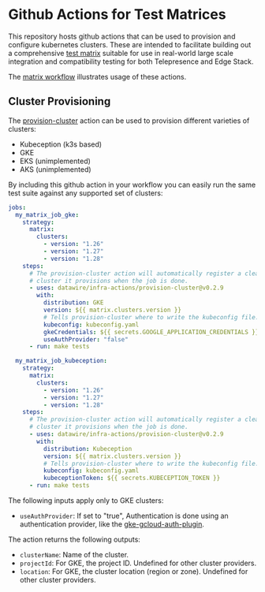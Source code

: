 # Github Actions for Test Matrices

This repository hosts github actions that can be used to provision and configure kubernetes clusters. These are intended to facilitate building out a comprehensive [test matrix](../.github/workflows/matrix.yaml) suitable for use in real-world large scale integration and compatibility testing for both Telepresence and Edge Stack.

The [matrix workflow](../.github/workflows/matrix.yaml) illustrates usage of these actions.

## Cluster Provisioning

The [provision-cluster](../provision-cluster/README.md) action can be used to provision different varieties of clusters:

- Kubeception (k3s based)
- GKE
- EKS (unimplemented)
- AKS (unimplemented)

By including this github action in your workflow you can easily run the same test suite against any supported set of clusters:

```yaml
jobs:
  my_matrix_job_gke:
    strategy:
      matrix:
        clusters:
          - version: "1.26"
          - version: "1.27"
          - version: "1.28"
    steps:
      # The provision-cluster action will automatically register a cleanup hook to remove the
      # cluster it provisions when the job is done.
      - uses: datawire/infra-actions/provision-cluster@v0.2.9
        with:
          distribution: GKE
          version: ${{ matrix.clusters.version }}
          # Tells provision-cluster where to write the kubeconfig file.
          kubeconfig: kubeconfig.yaml
          gkeCredentials: ${{ secrets.GOOGLE_APPLICATION_CREDENTIALS }}
          useAuthProvider: "false"
      - run: make tests

  my_matrix_job_kubeception:
    strategy:
      matrix:
        clusters:
          - version: "1.26"
          - version: "1.27"
          - version: "1.28"
    steps:
      # The provision-cluster action will automatically register a cleanup hook to remove the
      # cluster it provisions when the job is done.
      - uses: datawire/infra-actions/provision-cluster@v0.2.9
        with:
          distribution: Kubeception
          version: ${{ matrix.clusters.version }}
          # Tells provision-cluster where to write the kubeconfig file.
          kubeconfig: kubeconfig.yaml
          kubeceptionToken: ${{ secrets.KUBECEPTION_TOKEN }}
      - run: make tests
```

The following inputs apply only to GKE clusters:

- `useAuthProvider`: If set to "true", Authentication is done using an authentication provider, like the [gke-gcloud-auth-plugin](https://cloud.google.com/blog/products/containers-kubernetes/kubectl-auth-changes-in-gke).

The action returns the following outputs:

- `clusterName`: Name of the cluster.
- `projectId`: For GKE, the project ID. Undefined for other cluster providers.
- `location`: For GKE, the cluster location (region or zone). Undefined for other cluster providers.
